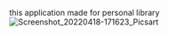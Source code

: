 this application made for personal library
![Screenshot_20220418-171623_Picsart](https://user-images.githubusercontent.com/62710996/163810557-88e62fa0-98d0-425e-9675-eeea221f6b38.jpg)

